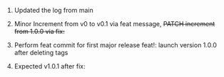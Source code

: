 1. Updated the log from main

2. Minor Increment from v0 to v0.1 via feat message,
~~PATCH increment from 1.0.0 via fix:~~

3. Perform feat commit for first major release
feat!: launch version 1.0.0 after deleting tags

4. Expected v1.0.1 after fix:

